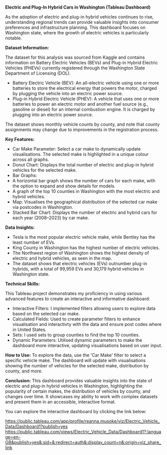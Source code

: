 **Electric and Plug-In Hybrid Cars in Washington (Tableau Dashboard)**

As the adoption of electric and plug-in hybrid vehicles continues to rise, understanding regional trends can provide valuable insights into consumer preferences and infrastructure planning. This dashboard focuses on Washington state, where the growth of electric vehicles is particularly notable.

**Dataset Information:**

The dataset for this analysis was sourced from Kaggle and contains information on Battery Electric Vehicles (BEVs) and Plug-in Hybrid Electric Vehicles (PHEVs) currently registered through the Washington State Department of Licensing (DOL).

* Battery Electric Vehicle (BEV): An all-electric vehicle using one or more batteries to store the electrical energy that powers the motor, charged by plugging the vehicle into an electric power source.
* Plug-in Hybrid Electric Vehicle (PHEV): A vehicle that uses one or more batteries to power an electric motor and another fuel source (e.g., gasoline or diesel) for an internal combustion engine. It is charged by plugging into an electric power source.

The dataset shows monthly vehicle counts by county, and note that county assignments may change due to improvements in the registration process.

**Key Features:**

* Car Make Parameter: Select a car make to dynamically update visualisations. The selected make is highlighted in a unique colour across all graphs.
* Donut Chart: Displays the total number of electric and plug-in hybrid vehicles for the selected make.
* Bar Graphs:
 * A horizontal bar graph shows the number of cars for each make, with the option to expand and show details for models.
 * A graph of the top 10 counties in Washington with the most electric and hybrid vehicles.
* Map: Visualises the geographical distribution of the selected car make via postcodes in Washington.
* Stacked Bar Chart: Displays the number of electric and hybrid cars for each year (2008–2023) by car make.

**Data Insights:**

* Tesla is the most popular electric vehicle make, while Bentley has the least number of EVs.
* King County in Washington has the highest number of electric vehicles.
* The Northwest region of Washington shows the highest density of electric and hybrid vehicles, as seen in the map.
* The dataset shows that electric vehicles (EVs) outnumber plug-in hybrids, with a total of 99,959 EVs and 30,179 hybrid vehicles in Washington state.

**Technical Skills:**

This Tableau project demonstrates my proficiency in using various advanced features to create an interactive and informative dashboard:

* Interactive Filters: I implemented filters allowing users to explore data based on the selected car make.
* Calculated Fields: Used to create parameter filters to enhance visualisation and interactivty with the data and ensure post codes where in United States.
* Sets: I used sets to group counties to find the top 10 counties.
* Dynamic Parameters: Utilised dynamic parameters to make the dashboard more interactive, updating visualisations based on user input.

**How to Use:**
To explore the data, use the 'Car Make' filter to select a specific vehicle make. The dashboard will update with visualisations showing the number of vehicles for the selected make, distribution by county, and more.

**Conclusion:**
This dashboard provides valuable insights into the state of electric and plug-in hybrid vehicles in Washington, highlighting the popularity of certain makes, the distribution of vehicles by county, and changes over time. It showcases my ability to work with complex datasets and present them in an accessible, interactive format.

You can explore the interactive dashboard by clicking the link below:

https://public.tableau.com/app/profile/reanna.musoke/viz/Electric_Vehicle_Data/Dashboard1?publish=yes
https://public.tableau.com/views/Electric_Vehicle_Data/Dashboard1?:language=en-GB&publish=yes&:sid=&:redirect=auth&:display_count=n&:origin=viz_share_link
